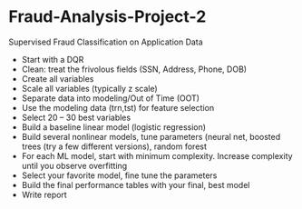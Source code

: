 # Fraud-Analysis-Project-2

Supervised Fraud Classification on Application Data
- Start with a DQR
- Clean: treat the frivolous fields (SSN, Address, Phone, DOB)
- Create all variables
- Scale all variables (typically z scale)
- Separate data into modeling/Out of Time (OOT)
- Use the modeling data (trn,tst) for feature selection
- Select 20 – 30 best variables
- Build a baseline linear model (logistic regression)
- Build several nonlinear models, tune parameters (neural net, boosted trees (try a few different versions), random forest
- For each ML model, start with minimum complexity. Increase complexity until you observe overfitting
- Select your favorite model, fine tune the parameters
- Build the final performance tables with your final, best model
- Write report
